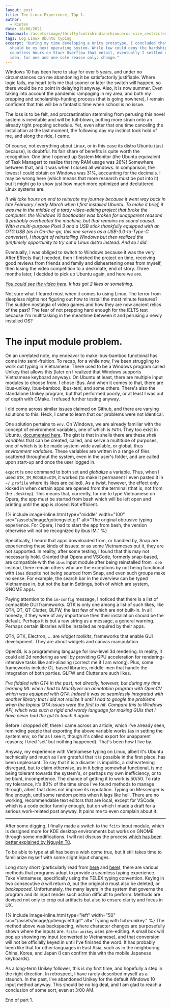 ```yaml
---
layout: post
title: The Linux Experience, Tập 1.
author:
  - Kinten
date: 18/06/2021
thumbnail: /assets/image/thriftyfoolishindianrhinoceros-size_restricted.gif
tags: Log Linux Ubuntu typing
excerpt: "During my time developing a Unity prototype, I concluded that Linux
  should be my next operating system. While few could deny the hardship and
  countless hours on Stack Overflow that entail, eventually I settled on the
  idea, for one and one sole reason only: change."
---
```

Windows 10 has been here to stay for over 5 years, and under no circumstances can me abandoning it be satisfactorily justifiable. Where logic fails, my heart tells me that sooner or later the switch will happen, so there would be no point in delaying it anyway. Also, it is now summer. Even taking into account the pandemic rampaging in my area, and both my prepping and scholarship-hunting process (that is going nowhere), I remain confident that this will be a fantastic time when school is no issue. 

The loss is to be felt, and procrastination stemming from perusing this novel system is inevitable and will be full-blown, putting more strain onto an already tight prepping schedule. Yet, even after that one time canceling the installation at the last moment, the following day my instinct took hold of me, and along the ride, I came. 

Of course, not everything about Linux, or in this case its distro Ubuntu (just because), is doubtful. Its fair share of benefits is quite worth the recognition. One time I opened up System Monitor (the Ubuntu equivalent of Task Manager) to realize that my RAM usage was 26%! Somewhere between that, and it was when I closed all windows. In comparison, the lowest I could obtain on Windows was 31%, accounting for the decimals. I may be wrong here (which means that more research must be put into it) but it might go to show just how much more optimized and decluttered Linux systems are. 

*It will take hours on end to reiterate my journey because it went way back in late February / early March when I first installed Ubuntu. To make it brief, it was me in the middle of a tardy video-editing project that broke the computer: the Windows 10 bootloader was broken for unapparent reasons (I probably overheated the machine, but that remains no sound cause). With a multi-purpose Pixel 3 and a USB stick thankfully equipped with an OTG USB (as in On-the-go, this one serves as a USB-3.0-to-Type-C converter), I thought of reinstalling Windows but then realized the (un)timely opportunity to try out a Linux distro instead. And so I did.*

Eventually, I was obliged to switch to Windows because it was the very After Effects that I needed, then I finished the project on time, receiving good reviews from friends and family and disheartening ones from myself, then losing the video competition to a deskmate, end of story. Three months later, I decided to pick up Ubuntu again, and here we are. [](https://www.youtube.com/watch?v=f6zqM6swPSg&list=PLUagNmqMoHJqzu0EQi1RG2DB4vDFj_YC9&index=1)

*[You could see the video here](https://www.youtube.com/watch?v=f6zqM6swPSg&list=PLUagNmqMoHJqzu0EQi1RG2DB4vDFj_YC9&index=1). It has got 2 likes or something.*

Not sure what I feared most when it comes to using Linux. The terror from sleepless nights not figuring out how to install the most minute features? The sudden nostalgia of video games and how they are now ancient relics of the past? The fear of not prepping hard enough for the IELTS test because I'm multitasking in the meantime between it and perusing a newly installed OS?

# The input module problem.

On an unrelated note, my endeavor to make ibus-bamboo functional has come into semi-fruition. To recap, for a while now, I've been struggling to work out typing in Vietnamese. There used to be a Windows program called Unikey that allows this (later on I realized that Windows supports Vietnamese keyboard anyway). On Ubuntu at least, there are multiple input modules to choose from. I chose iBus. And when it comes to that, there are ibus-unikey, ibus-bamboo, ibus-teni, and some others. There's also the standalone Unikey program, but that performed poorly, or at least I was out of depth with CMake. I refused further testing anyway. 

I did come across similar issues claimed on Github, and there are varying solutions to this. Heck, I came to learn that our problems were not identical.

One solution pertains to `env`. On Windows, we are already familiar with the concept of environment variables, one of which is `PATH`. They too exist in Ubuntu, [documented here](https://help.ubuntu.com/community/EnvironmentVariables). The gist is that in shells there are these *shell variables* that can be created, called, and serve a multitude of purposes, one of which is to be made system-wide available, or global, thus *environment variables*. These variables are written in a range of files scattered throughout the system, even in the user's folder, and are called upon start-up and once the user logged in.

`export` is one command to both set and *globalize* a variable. Thus, when I used `GTK_IM_MODULE=XIM`, it worked (to make it permanent I even pasted it in `~/.profile` where its likes are called). As a twist, however, the effect only kicked in when certain apps are opened from the terminal (that is, not from the `.desktop`). This means that, currently, for me to type Vietnamese on Opera, the app must be started from bash which will be left open and printing until the app is closed. Not efficient.  

{% include image-inline.html type="middle" width="100" src="/assets/image/gotiengviet.gif" alt="The original obtrusive typing experience. For Opera, I had to start the app from bash, the version otherwise will not be recognized by ibus IM." %}

Specifically, I heard that apps downloaded from, or handled by, Snap are experiencing these kinds of issues: or as some Vietnameses put it, they are not supported. In reality, after some testing, I found that this may not necessarily hold. Granted that Opera and VSCode, formerly snap-based, are compatible with the `ibus` input module after being reinstalled from `.deb` instead, there remain others who are the exceptions by not being functional with `ibus` despite not being sourced from Snap, and even such groups make no sense. For example, the search bar in the overview can be typed Vietnamese in, but not the bar in Settings, both of which are system, GNOME apps. 

Paying attention to the `im-config` message, I noticed that there is a list of compatible GUI frameworks. QTK is only one among a list of such likes, like QT4, QT, QT Clutter, QLFW, the last few of which are not built-in. In all honesty, if they were of any importance then their installation should be the default. Perhaps it is but a raw string as a message, a general warning. Perhaps certain libraries will be installed as required by their apps.

QT4, GTK, Electron, ... are *widget toolkits*, frameworks that enable GUI development. They are about widgets and canvas manipulation.

OpenGL is a programming language for low-level 3d rendering. In reality, it could aid 2d rendering as well by providing GPU acceleration for rendering-intensive tasks like anti-aliasing (correct me if I am wrong). Plus, some frameworks include GL-based libraries, middle-men that handle the integration of both parties. GLFW and Clutter are such likes.

*I've fiddled with QT4 in the past, not directly, however, but during my time learning ML when I had to MacGyver an annotation program with OpenCV which was equipped with QT4. Indeed it was so seamlessly integrated with another library that I did not realize it until I had to google the problems when the topical QT4 issues were the first to hit. Compare this to Windows API, which was such a rigid and wordy language for making GUIs that I have never had the gut to touch it again.*

Before I dropped off, there I came across an article, which I've already seen, reminding people that exporting the above variable works (as in setting the system env, so far as I see it, though it's called export for unapparent reasons; I tried 'set' but nothing happened). That's been how I live by.

Anyway, my experience with Vietnamese typing on Linux, albeit it's Ubuntu technically and much as I am grateful that it is possible in the first place, has been unpleasant. To say that it is a disaster is impolitic, a disheartening disregard, but to claim otherwise, as in it being somewhat functional, is me being tolerant towards the system's, or perhaps my own inefficiency, or to be blunt, incompetence. The chance of getting it to work is 50/50. To rate my tolerance, it's 80% of the time since I've found methods to manage through, albeit that does not improve its reputation. Typing on Messenger is fine enough, until some random points when it lags like hell. There are no working, recommendable text editors that are local, except for VSCode, which is a code editor funnily enough, but on which I made a draft for a serious work-related post anyway. It pains me to even complain about it.

- - -

After some digging, I finally made a switch to the `fcitx` input module, which is designed more for KDE desktop environments but works on GNOME through some modifications. I will not discuss the process [which has been better explained by Nguyễn Tứ](https://www.sitecuatui.com/fcitx-unikey/). 

To be able to type at all has been a wish come true, but it still takes time to familiarize myself with some slight input changes. 

Long story short (particularly read from [here](https://lewtds.github.io/2014/07/31/uoc-mo-bo-go-kieu-unikey/) and [here](https://hi.imnhan.com/posts/ibus-is-dead-to-me-use-fcitx-instead-vi/)), there are various methods that programs adopt to provide a seamless typing experience. Take Vietnamese, specifically using the TELEX typing convention. Keying in two consecutive *a* will return *â*, but the original *a* must also be deleted, or *backspaced*. Unfortunately, the many layers in the system that governs the program and its input render such action difficult to perform. Methods are devised not only to crop out artifacts but also to ensure clarity and focus in UX. 

{% include image-inline.html type="left" width="50" src="/assets/image/gotiengviet3.gif" alt="Typing with fcitx-unikey." %} The method above was backspacing, where character changes are purposefully shown where the inputs are. `fcitx-unikey` uses pre-editing. A small box will pop up showing my input (converted to Vietnamese), and that conversion will not be officially keyed in until I've finished the word. It has probably been like that for other languages in East Asia, such as in the neighboring China, Korea, and Japan (I can confirm this with the mobile Japanese keyboards). 

As a long-term Unikey follower, this is my first time, and hopefully a step in the right direction. In retrospect, I have rarely described myself as a staunch. In the past, I've abandoned Unikey for the default Windows 10 input method anyway. This should be no big deal, and I am glad to reach a conclusion of some sort, even at 3:00 AM.

End of part 1.
